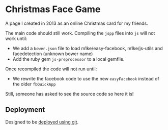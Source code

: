 # Christmas Face Game

A page I created in 2013 as an online Christmas card for my friends.

The main code should still work. Compiling the `jspp` files into `js` will not work until:

  * We add a `bower.json` file to load m1ke/easy-facebook, m1ke/js-utils and facedetection (unknown bower name)
  * Add the ruby gem `js-preprocessor` to a local gemfile.

Once recompiled the code will not run until:

  * We rewrite the facebook code to use the new `easyFacebook` instead of the older `fbQuickApp`

Still, someone has asked to see the source code so here it is!

## Deployment

Designed to be [deployed using git](https://github.com/M1ke/git-deploy).
